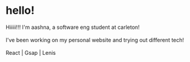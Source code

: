 # hello!
Hiiiii!!! I'm aashna, a software eng student at carleton!  
<br>
I've been working on my personal website and trying out different tech!  
<br>
React | Gsap | Lenis
